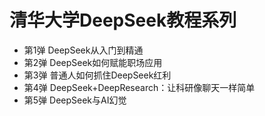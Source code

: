 # 清华大学DeepSeek教程系列

- 第1弹 DeepSeek从入门到精通
- 第2弹 DeepSeek如何赋能职场应用
- 第3弹 普通人如何抓住DeepSeek红利
- 第4弹 DeepSeek+DeepResearch：让科研像聊天一样简单
- 第5弹 DeepSeek与AI幻觉
